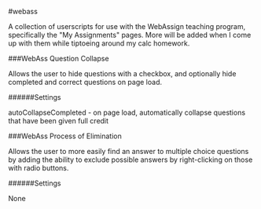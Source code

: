 #webass

A collection of userscripts for use with the WebAssign teaching program, specifically the "My Assignments" pages. More will be added when I come up with them while tiptoeing around my calc homework.

###WebAss Question Collapse

Allows the user to hide questions with a checkbox, and optionally hide completed and correct questions on page load.

######Settings

autoCollapseCompleted - on page load, automatically collapse questions that have been given full credit

###WebAss Process of Elimination

Allows the user to more easily find an answer to multiple choice questions by adding the ability to exclude possible answers by right-clicking on those with radio buttons.

######Settings

None
